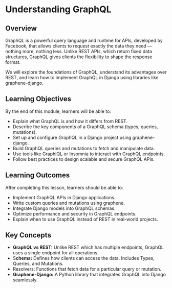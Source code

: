 # Understanding GraphQL

## Overview
GraphQL is a powerful query language and runtime for APIs, developed by Facebook, that allows clients to request exactly the data they need — nothing more, nothing less. Unlike REST APIs, which return fixed data structures, GraphQL gives clients the flexibility to shape the response format.

We will explore the foundations of GraphQL, understand its advantages over REST, and learn how to implement GraphQL in Django using libraries like graphene-django.

## Learning Objectives
By the end of this module, learners will be able to:

* Explain what GraphQL is and how it differs from REST.
* Describe the key components of a GraphQL schema (types, queries, mutations).
* Set up and configure GraphQL in a Django project using graphene-django.
* Build GraphQL queries and mutations to fetch and manipulate data.
* Use tools like GraphiQL or Insomnia to interact with GraphQL endpoints.
* Follow best practices to design scalable and secure GraphQL APIs.
## Learning Outcomes
After completing this lesson, learners should be able to:

* Implement GraphQL APIs in Django applications.
* Write custom queries and mutations using graphene.
* Integrate Django models into GraphQL schemas.
* Optimize performance and security in GraphQL endpoints.
* Explain when to use GraphQL instead of REST in real-world projects.
## Key Concepts
* **GraphQL vs REST:** Unlike REST which has multiple endpoints, GraphQL uses a single endpoint for all operations.
* S**chema:** Defines how clients can access the data. Includes Types, Queries, and Mutations.
* Resolvers: Functions that fetch data for a particular query or mutation.
* **Graphene-Django:** A Python library that integrates GraphQL into Django seamlessly.